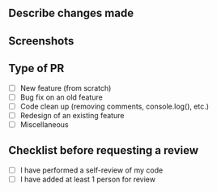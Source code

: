 ## Describe changes made
<!-- Write a short description of what was done -->
<!-- Include a before and after if possible -->

## Screenshots
<!-- Include screenshots of the work done -->


## Type of PR
<!-- Checklist the type of PR by entering an 'x' in the checkbox -->
- [ ] New feature (from scratch)
- [ ] Bug fix on an old feature
- [ ] Code clean up (removing comments, console.log(), etc.)
- [ ] Redesign of an existing feature
- [ ] Miscellaneous 

## Checklist before requesting a review
- [ ] I have performed a self-review of my code
- [ ] I have added at least 1 person for review